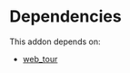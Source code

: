 # Dependencies

This addon depends on:

- [web_tour](https://github.com/bringout/oca-ocb-web/tree/4d306a7c06b02d25ac5bc33ac128c0cd8fd56baf/odoo-bringout-oca-ocb-web_tour)
